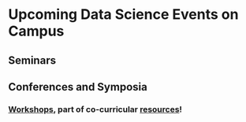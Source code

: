 # Upcoming Data Science Events on Campus

## Seminars

## Conferences and Symposia

### [Workshops](https://github.com/jananiravi/datascience-msu/tree/master/resources/), part of co-curricular [resources](https://github.com/jananiravi/datascience-msu/tree/master/resources/)!

